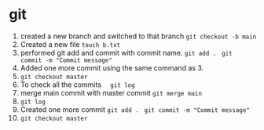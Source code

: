 # git

1. created a new branch and switched to that branch 
`git checkout -b main`
2. Created a new file
`touch b.txt`
3. performed git add and commit with commit name. 
 `git add . `
 `git commit -m "Commit message"`
4. Added one more commit using the same command as 3.
5. `git checkout master`
6. To check all the commits
`  git log`
7. merge main commit with master commit
`git merge main`
8. `git log`
9. Created one more commit 
`git add . `
 `git commit -m "Commit message"`
 10. `git checkout master`



